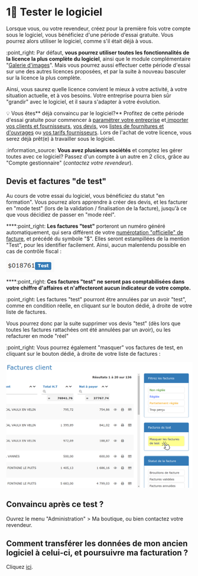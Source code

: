 # 1⃣ Tester le logiciel

Lorsque vous, ou votre revendeur, créez pour la première fois votre compte sous le logiciel, vous bénéficiez d'une période d'essai gratuite. Vous pourrez alors utiliser le logiciel, comme s'il était déjà à vous.

:point\_right: Par défaut, **vous pourrez utiliser toutes les fonctionnalités de la licence la plus complète du logiciel**, ainsi que le module complémentaire "[Galerie d'images](../les-plus-du-logiciel/galerie-dimages.md)". Mais vous pourrez aussi effectuer cette période d'essai sur une des autres licences proposées, et par la suite à nouveau basculer sur la licence la plus complète.

Ainsi, vous saurez quelle licence convient le mieux à votre activité, à votre situation actuelle, et à vos besoins. Votre entreprise pourra bien sûr "grandir" avec le logiciel, et il saura s'adapter à votre évolution.

:bulb: Vous êtes** déjà convaincu par le logiciel?** Profitez de cette période d'essai gratuite pour commencer à [paramétrer votre entreprise](parametrage-de-mon-entreprise/) et[ importer vos clients et fournisseurs](../pour-aller-plus-loin/les-tiers/importer.md), [vos devis](../pour-aller-plus-loin/les-devis/import-export.md), vos [listes de fournitures et d'ouvrages](../pour-aller-plus-loin/bibliotheque-de-chiffrage/importer/import-de-fichier-fournitures-ou-ouvrages.md) ou [vos tarifs fournisseurs](../pour-aller-plus-loin/bibliotheque-de-chiffrage/importer/import-de-tarifs-fournisseurs.md). Lors de l'achat de votre licence, vous serez déjà prêt(e) à travailler sous le logiciel.

:information\_source: **Vous avez plusieurs sociétés** et comptez les gérer toutes avec ce logiciel? Passez d'un compte à un autre en 2 clics, grâce au "Compte gestionnaire" (_contactez votre revendeur_).

## Devis et factures "de test"

Au cours de votre essai du logiciel, vous bénéficiez du statut "en formation". Vous pourrez alors apprendre à créer des devis, et les facturer en "mode test" (lors de la validation / finalisation de la facture), jusqu'à ce que vous décidiez de passer en "mode réel".

****:point\_right: **Les factures "test"** porteront un numéro généré automatiquement, qui sera différent de votre [numérotation "officielle" de facture](parametrage-de-mon-entreprise/numerotation-des-documents.md), et précédé du symbole "$". Elles seront estampillées de la mention "Test", pour les identifier facilement. Ainsi, aucun malentendu possible en cas de contrôle fiscal :

![](<../.gitbook/assets/screenshot-218- (1).png>)

****:point\_right: **Ces factures "test" ne seront pas comptabilisées dans votre chiffre d'affaires et n'affecteront aucun indicateur de votre compte.**

:point\_right: Les factures "test" pourront être annulées par un avoir "test", comme en condition réelle, en cliquant sur le bouton dédié, à droite de votre liste de factures.

Vous pourrez donc par la suite supprimer vos devis "test" (dès lors que toutes les factures rattachées ont été annulées par un avoir), ou les refacturer en mode "réel"

:point\_right: Vous pourrez également "masquer" vos factures de test, en cliquant sur le bouton dédié, à droite de votre liste de factures :

![](../.gitbook/assets/screenshot-216b-.png)

## Convaincu après ce test ?&#x20;



Ouvrez le menu "Administration" > Ma boutique, ou bien contactez votre revendeur.



## Comment transférer les données de mon ancien logiciel à celui-ci, et poursuivre ma facturation ?



Cliquez [ici](migration-vers-notre-logiciel.md).
